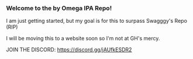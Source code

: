 ### Welcome to the by Omega IPA Repo!

I am just getting started, but my goal is for this to surpass Swagggy's Repo (RIP)

I will be moving this to a website soon so I'm not at GH's mercy. 

JOIN THE DISCORD: https://discord.gg/jAUfkESDR2
